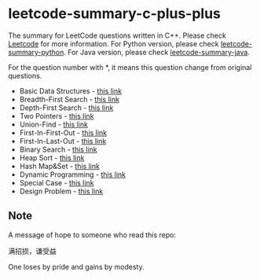 # leetcode-summary-c-plus-plus

The summary for LeetCode questions written in C++. Please check [Leetcode](https://leetcode.com/) for more information. For Python version, please check [leetcode-summary-python](https://github.com/weikunhan/leetcode-summary-python). For Java version, please check [leetcode-summary-java](https://github.com/weikunhan/leetcode-summary-java).

For the question number with *, it means this question change from original questions.

* Basic Data Structures - [this link](./basic_data_structures/README.md)
* Breadth-First Search - [this link](./bfs/README.md)
* Depth-First Search - [this link](./dfs/README.md)
* Two Pointers - [this link](./two_pointers/README.md)
* Union-Find - [this link](./uf/README.md)
* First-In-First-Out - [this link](./fifo/README.md)
* First-In-Last-Out - [this link](./filo/README.md)
* Binary Search - [this link](./binary_search/README.md)
* Heap Sort - [this link](./heap_sort/README.md)
* Hash Map&Set - [this link](./hash_map_set/README.md)
* Dynamic Programming - [this link](./dp/README.md)
* Special Case - [this link](./special_case/README.md)
* Design Problem - [this link](./design_problem/README.md)

## Note

A message of hope to someone who read this repo:

满招损，谦受益

One loses by pride and gains by modesty.
